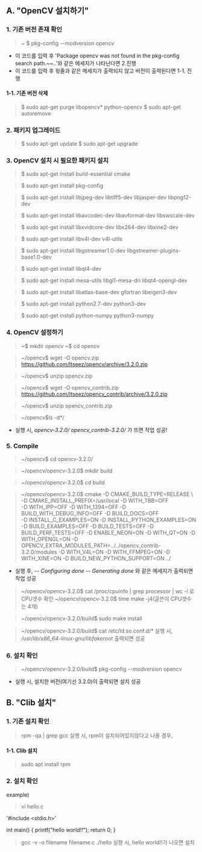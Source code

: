 ## A. "OpenCV 설치하기"


### 1. 기존 버전 존재 확인
> ~ $ pkg-config --modversion opencv
  - 이 코드를 입력 후 'Package opencv was not found in the pkg-config search path.~~..'와 같은 메세지가 나타난다면 2.진행
  - 이 코드를 입력 후 윗줄과 같은 메세지가 출력되지 않고 버전이 출력된다면 1-1. 진행


#### 1-1. 기존 버전 삭제
> $ sudo apt-get purge libopencv* python-opencv
> $ sudo apt-get autoremove



### 2. 패키지 업그레이드
> $ sudo apt-get update
> $ sudo apt-get upgrade



### 3. OpenCV 설치 시 필요한 패키지 설치
> $ sudo apt-get install build-essential cmake

> $ sudo apt-get install pkg-config

> $ sudo apt-get install libjpeg-dev libtiff5-dev libjasper-dev libpng12-dev

> $ sudo apt-get install libavcodec-dev libavformat-dev libswscale-dev 

> $ sudo apt-get install libxvidcore-dev libx264-dev libxine2-dev

> $ sudo apt-get install libv4l-dev v4l-utils

> $ sudo apt-get install libgstreamer1.0-dev libgstreamer-plugins-base1.0-dev 

> $ sudo apt-get install libqt4-dev

> $ sudo apt-get install mesa-utils libgl1-mesa-dri libqt4-opengl-dev 

> $ sudo apt-get install libatlas-base-dev gfortran libeigen3-dev

> $ sudo apt-get install python2.7-dev python3-dev

> $ sudo apt-get install python-numpy python3-numpy



### 4. OpenCV 설정하기
> ~$ mkdir opencv
> ~$ cd opencv

> ~/opencv$ wget -O opencv.zip https://github.com/Itseez/opencv/archive/3.2.0.zip

> ~/opencv$ unzip opencv.zip

> ~/opencv$ wget -O opencv_contrib.zip https://github.com/Itseez/opencv_contrib/archive/3.2.0.zip

> ~/opencv$ unzip opencv_contrib.zip

> ~/opencv$ls  -d*/ 
- 실행 시, _opencv-3.2.0/  opencv_contrib-3.2.0/_ 가 뜨면 작업 성공!



### 5. Compile
> ~/opencv$ cd opencv-3.2.0/

> ~/opencv/opencv-3.2.0$ mkdir build

> ~/opencv/opencv-3.2.0$ cd build

> ~/opencv/opencv-3.2.0$ cmake -D CMAKE_BUILD_TYPE=RELEASE \ -D CMAKE_INSTALL_PREFIX=/usr/local \-D WITH_TBB=OFF \
-D WITH_IPP=OFF \-D WITH_1394=OFF \-D BUILD_WITH_DEBUG_INFO=OFF \-D BUILD_DOCS=OFF \
-D INSTALL_C_EXAMPLES=ON \-D INSTALL_PYTHON_EXAMPLES=ON \-D BUILD_EXAMPLES=OFF \-D BUILD_TESTS=OFF \-D BUILD_PERF_TESTS=OFF \-D ENABLE_NEON=ON \-D WITH_QT=ON \-D WITH_OPENGL=ON \-D OPENCV_EXTRA_MODULES_PATH=../../opencv_contrib-3.2.0/modules \-D WITH_V4L=ON  \-D WITH_FFMPEG=ON \-D WITH_XINE=ON \-D BUILD_NEW_PYTHON_SUPPORT=ON \../

- 실행 후,
_-- Configuring done_
_-- Generating done_
와 같은 메세지가 출력되면 작업 성공 

> ~/opencv/opencv-3.2.0$ cat /proc/cpuinfo | grep processor | wc -l
로 CPU갯수 확인
> ~/opencv/opencv-3.2.0$ time make -j4(글쓴이 CPU갯수는 4개)

> ~/opencv/opencv-3.2.0/build$ sudo make install

> ~/opencv/opencv-3.2.0/build$ cat /etc/ld.so.conf.d/*
실행 시, _/usr/lib/x86_64-linux-gnu/libfakeroot_ 출력되면 성공



### 6. 설치 확인
> ~/opencv/opencv-3.2.0/build$ pkg-config --modversion opencv
- 실행 시, 설치한 버전(여기선 3.2.0)이 출력되면 설치 성공


## B. "Clib 설치"

### 1. 기존 설치 확인
> rpm -qa | grep gcc
실행 시, rpm이 설치되어있지않다고 나올 경우,
#### 1-1. Clib 설치
> sudo apt install rpm

### 2. 설치 확인
example) 
> vi hello.c

'#include <stdio.h>'

int main()
{
    printf("hello world!!");
    return 0;
}

> gcc -v -o filename filename.c
>./hello
실행 시, hello world!!가 나오면 설치 
